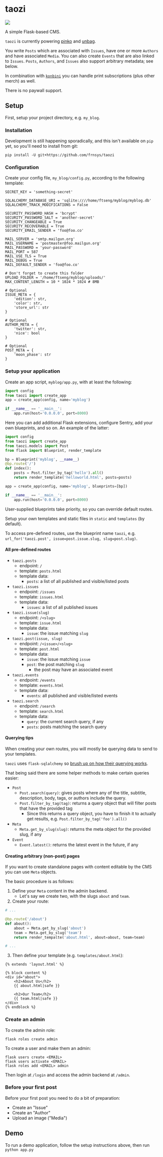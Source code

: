 # taozi

![](shot.png)

A simple Flask-based CMS.

`taozi` is currently powering [pinko](https://pinko.online/) and [unbag](https://unbag.net/).

You write `Posts` which are associated with `Issues`, have one or more `Authors` and have associated `Media`. You can also create `Events` that are also linked to `Issues`. `Posts`, `Authors`, and `Issues` also support arbitrary metadata; see below.

In combination with [`konbini`](https://github.com/frnsys/konbini) you can handle print subscriptions (plus other merch) as well.

There is no paywall support.

## Setup

First, setup your project directory, e.g. `my_blog`.

### Installation

Development is still happening sporadically, and this isn't available on `pip` yet, so you'll need to install from git:

    pip install -U git+https://github.com/frnsys/taozi

### Configuration

Create your config file, `my_blog/config.py`, according to the following template:

```
SECRET_KEY = 'something-secret'

SQLALCHEMY_DATABASE_URI = 'sqlite:////home/ftseng/myblog/myblog.db'
SQLALCHEMY_TRACK_MODIFICATIONS = False

SECURITY_PASSWORD_HASH = 'bcrypt'
SECURITY_PASSWORD_SALT = 'another-secret'
SECURITY_CHANGEABLE = True
SECURITY_RECOVERABLE = True
SECURITY_EMAIL_SENDER = 'foo@foo.co'

MAIL_SERVER = 'smtp.mailgun.org'
MAIL_USERNAME = 'postmaster@foo.mailgun.org'
MAIL_PASSWORD = 'your-password'
MAIL_PORT = 587
MAIL_USE_TLS = True
MAIL_DEBUG = True
MAIL_DEFAULT_SENDER = 'foo@foo.co'

# Don't forget to create this folder
UPLOAD_FOLDER = '/home/ftseng/myblog/uploads/'
MAX_CONTENT_LENGTH = 10 * 1024 * 1024 # 8MB

# Optional
ISSUE_META = {
    'edition': str,
    'color': str,
    'store_url': str
}

# Optional
AUTHOR_META = {
    'twitter': str,
    'nice': bool
}

# Optional
POST_META = {
    'moon_phase': str
}
```

### Setup your application

Create an app script, `myblog/app.py`, with at least the following:

```python
import config
from taozi import create_app
app = create_app(config, name='myblog')

if __name__ == '__main__':
    app.run(host='0.0.0.0', port=8000)
```

Here you can add additional Flask extensions, configure Sentry, add your own blueprints, and so on. An example of the latter:

```python
import config
from taozi import create_app
from taozi.models import Post
from flask import Blueprint, render_template

bp = Blueprint('myblog', __name__)
@bp.route('/')
def index():
    posts = Post.filter_by_tag('hello').all()
    return render_template('helloworld.html', posts=posts)

app = create_app(config, name='myblog', blueprints=[bp])

if __name__ == '__main__':
    app.run(host='0.0.0.0', port=8000)
```

User-supplied blueprints take priority, so you can override default routes.

Setup your own templates and static files in `static` and `templates` (by default).

To access pre-defined routes, use the blueprint name `taozi`, e.g. `url_for('taozi.post', issue=post.issue.slug, slug=post.slug)`.

#### All pre-defined routes

- `taozi.posts`
    - endpoint: `/`
    - template: `posts.html`
    - template data:
        - `posts`: a list of all published and visible/listed posts
- `taozi.issues`
    - endpoint: `/issues`
    - template: `issues.html`
    - template data:
        - `issues`: a list of all published issues
- `taozi.issue(slug)`
    - endpoint: `/<slug>`
    - template: `issue.html`
    - template data:
        - `issue`: the issue matching `slug`
- `taozi.post(issue, slug)`
    - endpoint: `/<issue>/<slug>`
    - template: `post.html`
    - template data:
        - `issue`: the issue matching `issue`
        - `post`: the post matching `slug`
            - the post may have an associated event
- `taozi.events`
    - endpoint: `/events`
    - template: `events.html`
    - template data:
        - `events`: all published and visible/listed events
- `taozi.search`
    - endpoint: `/search`
    - template: `search.html`
    - template data:
        - `query`: the current search query, if any
        - `posts`: posts matching the search query

#### Querying tips

When creating your own routes, you will mostly be querying data to send to your templates.

`taozi` uses `flask-sqlalchemy` so [brush up on how their querying works](https://flask-sqlalchemy.palletsprojects.com/en/2.x/queries/#querying-records).

That being said there are some helper methods to make certain queries easier:

- `Post`
    - `Post.search(query)`: gives posts where any of the title, subtitle, description, body, tags, or authors include the query.
    - `Post.filter_by_tag(tag)`: returns a query object that will filter posts that have the provided tag
        - Since this returns a query object, you have to finish it to actually get results, e.g. `Post.filter_by_tag('foo').all()`
- `Meta`
    - `Meta.get_by_slug(slug)`: returns the meta object for the provided slug, if any
- `Event`
    - `Event.latest()`: returns the latest event in the future, if any

#### Creating arbitrary (non-post) pages

If you want to create standalone pages with content editable by the CMS you can use `Meta` objects.

The basic procedure is as follows:

1. Define your `Meta` content in the admin backend.
    - Let's say we create two, with the slugs `about` and `team`.
2. Create your route:

```python
# ...

@bp.route('/about')
def about():
    about = Meta.get_by_slug('about')
    team = Meta.get_by_slug('team')
    return render_tempalte('about.html', about=about, team=team)

# ...
```

3. Then define your template (e.g. `templates/about.html`):

```jinja
{% extends 'layout.html' %}

{% block content %}
<div id="about">
    <h2>About Us</h2>
    {{ about.html|safe }}

    <h2>Our Team</h2>
    {{ team.html|safe }}
</div>
{% endblock %}
```

### Create an admin

To create the admin role:

    flask roles create admin

To create a user and make them an admin:

    flask users create <EMAIL>
    flask users activate <EMAIL>
    flask roles add <EMAIL> admin

Then login at `/login` and access the admin backend at `/admin`.

### Before your first post

Before your first post you need to do a bit of preparation:

- Create an "Issue"
- Create an "Author"
- Upload an image ("Media")

## Demo

To run a demo application, follow the setup instructions above, then run `python app.py`
